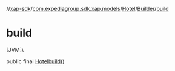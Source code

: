 //[xap-sdk](../../../../index.md)/[com.expediagroup.sdk.xap.models](../../index.md)/[Hotel](../index.md)/[Builder](index.md)/[build](build.md)

# build

[JVM]\

public final [Hotel](../index.md)[build](build.md)()
